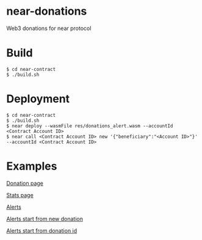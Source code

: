 # near-donations
Web3 donations for near protocol

# Build
```
$ cd near-contract
$ ./build.sh
```

# Deployment
```
$ cd near-contract
$ ./build.sh
$ near deploy --wasmFile res/donations_alert.wasm --accountId <Contract Account ID>
$ near call <Contract Account ID> new '{"beneficiary":"<Account ID>"}' --accountId <Contract Account ID>
```

# Examples
[Donation page](https://qawsew.testnet.page/)

[Stats page](https://qawsew.testnet.page/stats)

[Alerts](https://qawsew.testnet.page/alerts?account_id=qawsew.testnet)

[Alerts start from new donation](https://qawsew.testnet.page/alerts?account_id=qawsew.testnet&to_last=true)

[Alerts start from donation id](https://qawsew.testnet.page/alerts?account_id=qawsew.testnet&donation_id=11)
